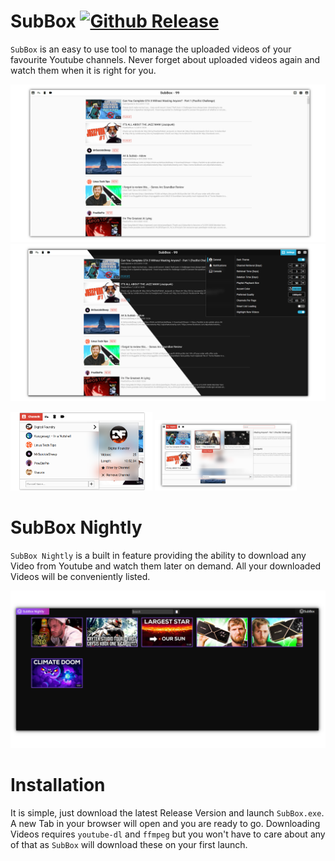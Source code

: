 # SubBox [![Github Release](https://img.shields.io/badge/Release-1.8.1-red)](https://github.com/MilchRatchet/SubBox/releases)
`SubBox` is an easy to use tool to manage the uploaded videos of your favourite Youtube channels. Never forget about uploaded videos again and watch them when it is right for you.

![alt text](https://github.com/MilchRatchet/SubBox/blob/master/SubBox/wwwroot/media/intro1.png)
![alt text](https://github.com/MilchRatchet/SubBox/blob/master/SubBox/wwwroot/media/intro8.png)

<img src="https://github.com/MilchRatchet/SubBox/blob/master/SubBox/wwwroot/media/intro3.png" width="45%"></img>
<img src="https://github.com/MilchRatchet/SubBox/blob/master/SubBox/wwwroot/media/intro5.png" width="45%"></img>

# SubBox Nightly
`SubBox Nightly` is a built in feature providing the ability to download any Video from Youtube and watch them later on demand. All your downloaded Videos will be conveniently listed.

![alt text](https://github.com/MilchRatchet/SubBox/blob/master/SubBox/wwwroot/media/intro9.png)

# Installation
It is simple, just download the latest Release Version and launch `SubBox.exe`. A new Tab in your browser will open and you are ready to go.
Downloading Videos requires `youtube-dl` and `ffmpeg` but you won't have to care about any of that as `SubBox` will download these on your first launch.


